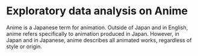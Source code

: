 # Exploratory data analysis on Anime 
Anime is a Japanese term for animation. Outside of Japan and in English, anime refers specifically to animation produced in Japan. However, in Japan and in Japanese, anime describes all animated works, regardless of style or origin.
